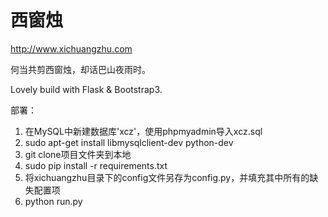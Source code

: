 西窗烛
===

http://www.xichuangzhu.com

何当共剪西窗烛，却话巴山夜雨时。

Lovely build with Flask & Bootstrap3.

部署：

1. 在MySQL中新建数据库'xcz'，使用phpmyadmin导入xcz.sql
2. sudo apt-get install libmysqlclient-dev python-dev
3. git clone项目文件夹到本地
4. sudo pip install -r requirements.txt
5. 将xichuangzhu目录下的config文件另存为config.py，并填充其中所有的缺失配置项
6. python run.py
